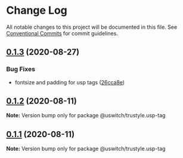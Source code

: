 # Change Log

All notable changes to this project will be documented in this file.
See [Conventional Commits](https://conventionalcommits.org) for commit guidelines.

## [0.1.3](https://github.com/uswitch/trustyle/compare/@uswitch/trustyle.usp-tag@0.1.2...@uswitch/trustyle.usp-tag@0.1.3) (2020-08-27)


### Bug Fixes

* fontsize and padding for usp tags ([26cca8e](https://github.com/uswitch/trustyle/commit/26cca8e))





## [0.1.2](https://github.com/uswitch/trustyle/compare/@uswitch/trustyle.usp-tag@0.1.0...@uswitch/trustyle.usp-tag@0.1.2) (2020-08-11)

**Note:** Version bump only for package @uswitch/trustyle.usp-tag





## [0.1.1](https://github.com/uswitch/trustyle/compare/@uswitch/trustyle.usp-tag@0.1.0...@uswitch/trustyle.usp-tag@0.1.1) (2020-08-11)

**Note:** Version bump only for package @uswitch/trustyle.usp-tag

